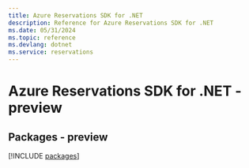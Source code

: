 ```yaml
---
title: Azure Reservations SDK for .NET
description: Reference for Azure Reservations SDK for .NET
ms.date: 05/31/2024
ms.topic: reference
ms.devlang: dotnet
ms.service: reservations
---
```

# Azure Reservations SDK for .NET - preview
## Packages - preview
[!INCLUDE [packages](reservations-index.md)]